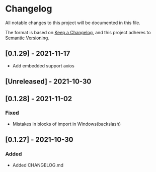 # Changelog

All notable changes to this project will be documented in this file.

The format is based on [Keep a Changelog](https://keepachangelog.com/en/1.0.0/),
and this project adheres to [Semantic Versioning](https://semver.org/spec/v2.0.0.html).

## [0.1.29] - 2021-11-17

- Add embedded support axios

## [Unreleased] - 2021-10-30

## [0.1.28] - 2021-11-02

### Fixed

- Mistakes in blocks of import in Windows(backslash)

## [0.1.27] - 2021-10-30

### Added

- Added CHANGELOG.md
